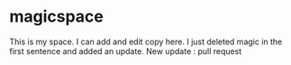 # magicspace
This is my  space. I can add and edit copy here. I just deleted magic in the first sentence and added an update.
New update : pull request
